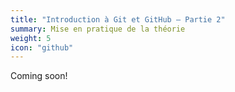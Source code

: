 ```yaml
---
title: "Introduction à Git et GitHub – Partie 2"
summary: Mise en pratique de la théorie
weight: 5
icon: "github"
---
```


Coming soon!
